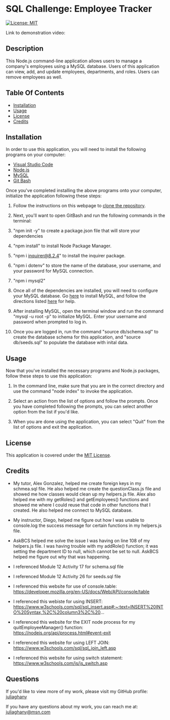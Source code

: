 # SQL Challenge: Employee Tracker

[![License: MIT](https://img.shields.io/badge/License-MIT-yellow.svg)](https://opensource.org/licenses/MIT)

Link to demonstration video: 

## Description 

This Node.js command-line application allows users to manage a company's employees using a MySQL database. Users of this application can view, add, and update employees, departments, and roles. Users can remove employees as well. 

## Table Of Contents 
- [Installation](#installation)<br>
- [Usage](#usage)<br>
- [License](#license)<br>
- [Credits](#credits)<br>

## Installation

In order to use this application, you will need to install the following programs on your computer: 

- [Visual Studio Code](https://code.visualstudio.com/) 
- [Node.js](https://nodejs.org/en) 
- [MySQL](https://dev.mysql.com/downloads/mysql/)
- [Git Bash](https://gitforwindows.org/)

Once you've completed installing the above programs onto your computer, initialize the application following these steps:

1. Follow the instructions on this webpage to [clone the repository](https://docs.github.com/en/repositories/creating-and-managing-repositories/cloning-a-repository).
   
2. Next, you'll want to open GitBash and run the following commands in the terminal: 
   
3. "npm init -y" to create a package.json file that will store your dependencies

4. "npm install" to install Node Package Manager.
   
5. "npm i inquirer@8.2.4" to install the inquirer package.

6. "npm i dotenv" to store the name of the database, your username, and your password for MySQL connection.

7. "npm i mysql2" 

8. Once all of the dependencies are installed, you will need to configure your MySQL database. Go [here](https://dev.mysql.com/downloads/mysql/) to install MySQL, and follow the directions listed [here](https://coding-boot-camp.github.io/full-stack/mysql/mysql-installation-guide) for help. 
   
9. After installing MySQL, open the terminal window and run the command "mysql -u root -p" to initialize MySQL. Enter your username and password when prompted to log in. 

10. Once you are logged in, run the command "source db/schema.sql" to create the database schema for this application, and "source db/seeds.sql" to populate the database with inital data. 

## Usage

Now that you've installed the necessary programs and Node.js packages, follow these steps to use this application: 

1. In the command line, make sure that you are in the correct directory and use the command "node index" to invoke the application. 

2. Select an action from the list of options and follow the prompts. Once you have completed following the prompts, you can select another option from the list if you'd like. 

3. When you are done using the application, you can select "Quit" from the list of options and exit the application.

## License 

This application is covered under the [MIT License](https://opensource.org/license/mit/).

## Credits

- My tutor, Alex Gonzalez, helped me create foreign keys in my schmea.sql file. He also helped me create the questionClass.js file and showed me how classes would clean up my helpers.js file. Alex also helped me with my getRoles() and getEmployees() functions and showed me where I could reuse that code in other functions that I created. He also helped me connect to MySQL database.

- My instructor, Diego, helped me figure out how I was unable to console.log the success message for certain functions in my helpers.js file. 

- AskBCS helped me solve the issue I was having on line 108 of my helpers.js file. I was having trouble with my addRole() function; it was setting the department ID to null, which cannot be set to null. AskBCS helped me figure out why that was happening. 

- I referenced Module 12 Activity 17 for schema.sql file

- I referenced Module 12 Activity 26 for seeds.sql file

- I referenced this website for use of console.table: https://developer.mozilla.org/en-US/docs/Web/API/console/table

- I referenced this webiste for using INSERT: https://www.w3schools.com/sql/sql_insert.asp#:~:text=INSERT%20INTO%20Syntax,%2C%20column3%2C%20...

- I referenced this website for the EXIT node process for my quitEmployeeManager() function: https://nodejs.org/api/process.html#event-exit

- I referenced this website for using LEFT JOIN: https://www.w3schools.com/sql/sql_join_left.asp

- I referenced this website for using switch statement: https://www.w3schools.com/js/js_switch.asp

## Questions

If you'd like to view more of my work, please visit my GitHub profile: [juliaghany](https://github.com/juliaghany)

If you have any questions about my work, you can reach me at: juliaghany@msn.com
